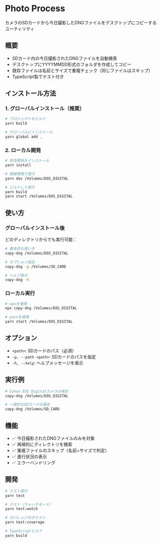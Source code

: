 # Photo Process

カメラのSDカードから今日撮影したDNGファイルをデスクトップにコピーするユーティリティ

## 概要

- SDカード内の今日撮影されたDNGファイルを自動検索
- デスクトップにYYYYMMDD形式のフォルダを作成してコピー
- 既存ファイルは名前とサイズで重複チェック（同じファイルはスキップ）
- TypeScript製でテスト付き

## インストール方法

### 1. グローバルインストール（推奨）

```bash
# プロジェクトをビルド
yarn build

# グローバルにインストール
yarn global add .
```

### 2. ローカル開発

```bash
# 依存関係をインストール
yarn install

# 開発環境で実行
yarn dev /Volumes/EOS_DIGITAL

# ビルドして実行
yarn build
yarn start /Volumes/EOS_DIGITAL
```

## 使い方

### グローバルインストール後

どのディレクトリからでも実行可能：

```bash
# 基本的な使い方
copy-dng /Volumes/EOS_DIGITAL

# オプション指定
copy-dng -p /Volumes/SD_CARD

# ヘルプ表示
copy-dng -h
```

### ローカル実行

```bash
# npxを使用
npx copy-dng /Volumes/EOS_DIGITAL

# yarnを使用
yarn start /Volumes/EOS_DIGITAL
```

## オプション

- `<path>`: SDカードのパス（必須）
- `-p, --path <path>`: SDカードのパスを指定
- `-h, --help`: ヘルプメッセージを表示

## 実行例

```bash
# Canon EOS Digitalカメラの場合
copy-dng /Volumes/EOS_DIGITAL

# 一般的なSDカードの場合
copy-dng /Volumes/SD_CARD
```

## 機能

- ✅ 今日撮影されたDNGファイルのみを対象
- ✅ 再帰的にディレクトリを検索
- ✅ 重複ファイルのスキップ（名前+サイズで判定）
- ✅ 進行状況の表示
- ✅ エラーハンドリング

## 開発

```bash
# テスト実行
yarn test

# テスト（ウォッチモード）
yarn test:watch

# カバレッジ付きテスト
yarn test:coverage

# TypeScriptビルド
yarn build
```
